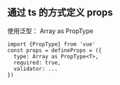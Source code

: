 ## 通过 ts 的方式定义 props

使用泛型： Array as PropType<T>

```
import {PropType} from 'vue'
const props = defineProps = ({
  type: Array as PropType<T>,
  required: true,
  validator: ...
})

```
